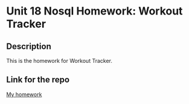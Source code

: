 # Unit 18 Nosql Homework: Workout Tracker


## Description

This is the homework for Workout Tracker.

## Link for the repo
[My homework]( https://github.com/ElcinKoyuncu/Workout-Tracker.git)